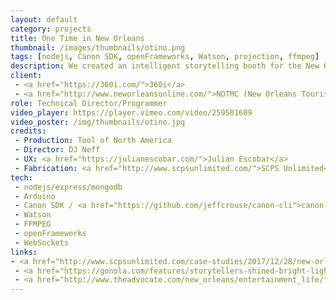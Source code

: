 ```yaml
---
layout: default
category: projects
title: One Time in New Orleans
thumbnail: /images/thumbnails/otino.png
tags: [nodejs, Canon SDK, openFrameworks, Watson, projection, ffmpeg]
description: We created an intelligent storytelling booth for the New Orleans Tourism Marketing Corporation in a shipping container. Inside, storytellers are recorded while AI is used to analyze what they are saying and decide what to project on and behind them. The result is edited together automatically and posted on the NOTMC website.
client: 
 - <a href="https://360i.com/">360i</a>
 - <a href="http://www.neworleansonline.com/">NOTMC (New Orleans Tourism Marketing Corporation)</a>
role: Technical Director/Programmer
video_player: https://player.vimeo.com/video/259501609
video_poster: /img/thumbnails/otino.jpg
credits:
 - Production: Tool of North America
 - Director: DJ Neff
 - UX: <a href="https://julianescobar.com/">Julian Escobar</a>
 - Fabrication: <a href="http://www.scpsunlimited.com/">SCPS Unlimited</a>
tech: 
 - nodejs/express/mongodb
 - Arduino
 - Canon SDK / <a href="https://github.com/jeffcrouse/canon-cli">canon-cli</a> (a command-line interface to canon cameras that I developed for this project)
 - Watson
 - FFMPEG
 - openFrameworks
 - WebSockets
links:
- <a href="http://www.scpsunlimited.com/case-studies/2017/12/28/new-orleans-tourism-campaign">ONE TIME IN NEW ORLEANS</a>
 - <a href="https://gonola.com/features/storytellers-shined-bright-lights">Storytellers Shined in Bright Lights</a>
 - <a href="http://www.theadvocate.com/new_orleans/entertainment_life/festivals/article_1d3528f2-d9d9-11e7-a681-2307a30f3c36.html">Story booth at NOMA, Festival of Trees pajama party</a>
---
```


